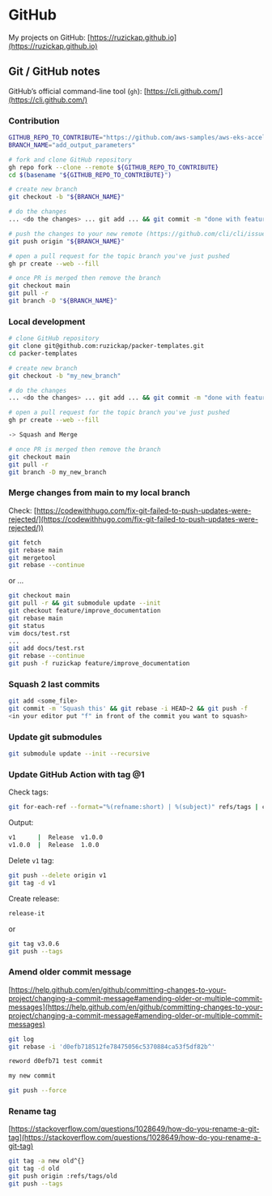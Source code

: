 # GitHub

My projects on GitHub: [https://ruzickap.github.io](https://ruzickap.github.io)

## Git / GitHub notes

GitHub’s official command-line tool (`gh`): [https://cli.github.com/](https://cli.github.com/)

### Contribution

```bash
GITHUB_REPO_TO_CONTRIBUTE="https://github.com/aws-samples/aws-eks-accelerator-for-terraform"
BRANCH_NAME="add_output_parameters"

# fork and clone GitHub repository
gh repo fork --clone --remote ${GITHUB_REPO_TO_CONTRIBUTE}
cd $(basename "${GITHUB_REPO_TO_CONTRIBUTE}")

# create new branch
git checkout -b "${BRANCH_NAME}"

# do the changes
... <do the changes> ... git add ... && git commit -m "done with feature"

# push the changes to your new remote (https://github.com/cli/cli/issues/546)
git push origin "${BRANCH_NAME}"

# open a pull request for the topic branch you've just pushed
gh pr create --web --fill

# once PR is merged then remove the branch
git checkout main
git pull -r
git branch -D "${BRANCH_NAME}"
```

### Local development

```bash
# clone GitHub repository
git clone git@github.com:ruzickap/packer-templates.git
cd packer-templates

# create new branch
git checkout -b "my_new_branch"

# do the changes
... <do the changes> ... git add ... && git commit -m "done with feature"

# open a pull request for the topic branch you've just pushed
gh pr create --web --fill

-> Squash and Merge

# once PR is merged then remove the branch
git checkout main
git pull -r
git branch -D my_new_branch
```

### Merge changes from main to my local branch

Check: [https://codewithhugo.com/fix-git-failed-to-push-updates-were-rejected/](https://codewithhugo.com/fix-git-failed-to-push-updates-were-rejected/))

```bash
git fetch
git rebase main
git mergetool
git rebase --continue
```

or ...

```bash
git checkout main
git pull -r && git submodule update --init
git checkout feature/improve_documentation
git rebase main
git status
vim docs/test.rst
...
git add docs/test.rst
git rebase --continue
git push -f ruzickap feature/improve_documentation
```

### Squash 2 last commits

```bash
git add <some_file>
git commit -m 'Squash this' && git rebase -i HEAD~2 && git push -f
<in your editor put "f" in front of the commit you want to squash>
```

### Update git submodules

```bash
git submodule update --init --recursive
```

### Update GitHub Action with tag @1

Check tags:

```bash
git for-each-ref --format="%(refname:short) | %(subject)" refs/tags | column -t
```

Output:

```bash
v1      |  Release  v1.0.0
v1.0.0  |  Release  1.0.0
```

Delete `v1` tag:

```bash
git push --delete origin v1
git tag -d v1
```

Create release:

```bash
release-it
```

or

```bash
git tag v3.0.6
git push --tags
```

### Amend older commit message

[https://help.github.com/en/github/committing-changes-to-your-project/changing-a-commit-message#amending-older-or-multiple-commit-messages](https://help.github.com/en/github/committing-changes-to-your-project/changing-a-commit-message#amending-older-or-multiple-commit-messages)

```bash
git log
git rebase -i 'd0efb718512fe78475056c5370884ca53f5df82b^'

reword d0efb71 test commit

my new commit

git push --force
```

### Rename tag

[https://stackoverflow.com/questions/1028649/how-do-you-rename-a-git-tag](https://stackoverflow.com/questions/1028649/how-do-you-rename-a-git-tag)

```bash
git tag -a new old^{}
git tag -d old
git push origin :refs/tags/old
git push --tags
```
